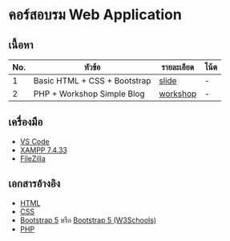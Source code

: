 # คอร์สอบรม Web Application

## เนื้อหา

| No. | หัวข้อ | รายละเอียด | โน้ต |
| ------ |------ |------ |------ |
| 1 | Basic HTML + CSS + Bootstrap | [slide](https://docs.google.com/presentation/d/1rinKfWdBZsMlSqnOvMhqJLBdIKbVpKGpnfSd16cvCuo/edit?usp=sharing) | - |
| 2 | PHP + Workshop Simple Blog | [workshop](https://github.com/docxed/webapp-train66/wiki/workshop%E2%80%90simpleblog) | - |

## เครื่องมือ

- [VS Code](https://code.visualstudio.com/)
- [XAMPP 7.4.33](https://sourceforge.net/projects/xampp/files/XAMPP%20Windows/7.4.33/xampp-windows-x64-7.4.33-0-VC15-installer.exe/download)
- [FileZilla](https://t.ly/GGd8)

## เอกสารอ้างอิง

- [HTML](https://www.w3schools.com/html/default.asp)
- [CSS](https://www.w3schools.com/css/default.asp)
- [Bootstrap 5](https://www.w3schools.com/bootstrap5/index.php) หรือ  [Bootstrap 5 (W3Schools)](https://www.w3schools.com/bootstrap5/index.php)
- [PHP](https://www.w3schools.com/php/default.asp)
